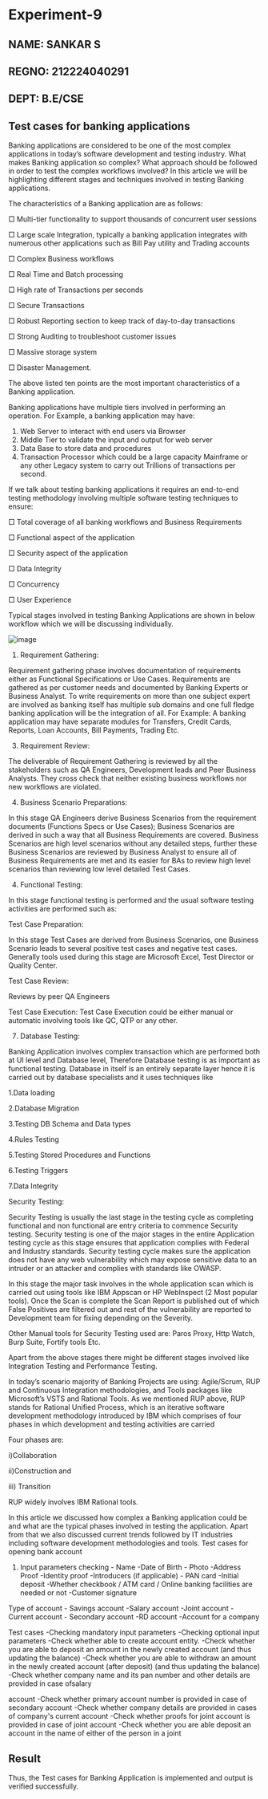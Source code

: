 # Experiment-9
## NAME: SANKAR S
## REGNO: 212224040291
## DEPT: B.E/CSE
## Test cases for banking applications 
Banking applications are considered to be one of the most complex applications in today’s 
software development and testing industry. What makes Banking application so complex? 
What approach should be followed in order to test the complex workflows involved? In this 
article we will be highlighting different stages and techniques involved in testing Banking 
applications.

The characteristics of a Banking application are as follows: 

□ Multi-tier functionality to support thousands of concurrent user sessions

□ Large scale Integration, typically a banking application integrates with 
numerous other applications such as Bill Pay utility and Trading accounts 

□ Complex Business workflows 

□ Real Time and Batch processing 

□ High rate of Transactions per seconds 

□ Secure Transactions 

□ Robust Reporting section to keep track of day-to-day transactions 

□ Strong Auditing to troubleshoot customer issues 

□ Massive storage system 

□ Disaster Management. 

The above listed ten points are the most important characteristics of a Banking 
application. 
 
Banking applications have multiple tiers involved in performing an operation. For Example, a 
banking application may have: 
1. Web Server to interact with end users via Browser 
2. Middle Tier to validate the input and output for web server 
3. Data Base to store data and procedures 
4. Transaction Processor which could be a large capacity Mainframe or any other 
Legacy system to carry out Trillions of transactions per second.

If we talk about testing banking applications it requires an end-to-end testing methodology 
involving multiple software testing techniques to ensure: 

□ Total coverage of all banking workflows and Business Requirements 

□ Functional aspect of the application 

□ Security aspect of the application 

□ Data Integrity 

□ Concurrency 

□ User Experience

Typical stages involved in testing Banking Applications are shown in below workflow 
which we will be discussing individually.

![image](https://github.com/user-attachments/assets/c5702d25-2769-4e29-8931-4e40c2b57d89)

1) Requirement Gathering:

Requirement gathering phase involves documentation of requirements either as Functional 
Specifications or Use Cases. Requirements are gathered as per customer needs and documented 
by Banking Experts or Business Analyst. To write requirements on more than one subject 
expert are involved as banking itself has multiple sub domains and one full fledge banking 
application will be the integration of all. For Example: A banking application may have 
separate modules for Transfers, Credit Cards, Reports, Loan Accounts, Bill Payments, Trading 
Etc. 

3) Requirement Review: 

The deliverable of Requirement Gathering is reviewed by all the stakeholders such as QA 
Engineers, Development leads and Peer Business Analysts. They cross check that neither 
existing business workflows nor new workflows are violated.

4) Business Scenario Preparations: 

In this stage QA Engineers derive Business Scenarios from the requirement documents 
(Functions Specs or Use Cases); Business Scenarios are derived in such a way that all 
Business Requirements are covered. Business Scenarios are high level scenarios without any 
detailed steps, further these Business Scenarios are reviewed by Business Analyst to ensure 
all of Business Requirements are met and its easier for BAs to review high level scenarios 
than reviewing low level detailed Test Cases. 

4) Functional Testing:

In this stage functional testing is performed and the usual software testing activities are 
performed such as:

Test Case Preparation: 

In this stage Test Cases are derived from Business Scenarios, one Business Scenario leads to 
several positive test cases and negative test cases. Generally tools used during this stage are 
Microsoft Excel, Test Director or Quality Center. 

Test Case Review: 

Reviews by peer QA Engineers 

Test Case Execution: 
Test Case Execution could be either manual or automatic involving tools like QC, QTP or 
any other. 

7) Database Testing:

Banking Application involves complex transaction which are performed both at UI level and 
Database level, Therefore Database testing is as important as functional testing. Database in 
itself is an entirely separate layer hence it is carried out by database specialists and it uses 
techniques like

1.Data loading 

2.Database Migration 

3.Testing DB Schema and Data types 

4.Rules Testing 

5.Testing Stored Procedures and Functions 

6.Testing Triggers 

7.Data Integrity 

Security Testing:
 
Security Testing is usually the last stage in the testing cycle as completing functional and non 
functional are entry criteria to commence Security testing. Security testing is one of the major 
stages in the entire Application testing cycle as this stage ensures that application complies 
with Federal and Industry standards. Security testing cycle makes sure the application does not 
have any web vulnerability which may expose sensitive data to an intruder or an attacker and 
complies with standards like OWASP.

In this stage the major task involves in the whole application scan which is carried out using 
tools like IBM Appscan or HP WebInspect (2 Most popular tools). 
Once the Scan is complete the Scan Report is published out of which False Positives are 
filtered out and rest of the vulnerability are reported to Development team for fixing 
depending on the Severity. 

Other Manual tools for Security Testing used are: Paros Proxy, Http Watch, Burp Suite, 
Fortify tools Etc. 

Apart from the above stages there might be different stages involved like Integration Testing 
and Performance Testing. 

In today’s scenario majority of Banking Projects are using: Agile/Scrum, RUP and 
Continuous Integration methodologies, and Tools packages like Microsoft’s VSTS and 
Rational Tools. As we mentioned RUP above, RUP stands for Rational Unified Process, 
which is an iterative software development methodology introduced by IBM which 
comprises of four phases in which development and testing activities are carried 


Four phases are: 

i)Collaboration 

ii)Construction and 

iii) Transition 

RUP widely involves IBM Rational tools. 

In this article we discussed how complex a Banking application could be and what are the 
typical phases involved in testing the application. Apart from that we also discussed current 
trends followed by IT industries including software development methodologies and tools. 
Test cases for opening bank account 

1. Input parameters checking - Name -Date of Birth - Photo -Address Proof -Identity proof -Introducers (if applicable) - PAN card -Initial deposit -Whether checkbook / ATM card / Online banking facilities are needed or not -Customer signature 

Type of account - Savings account -Salary account -Joint account - Current account - Secondary account -RD account -Account for a company 

Test cases -Checking mandatory input parameters -Checking optional input parameters -Check whether able to create account entity. -Check whether you are able to deposit an amount in the newly created account (and thus updating the balance) -Check whether you are able to withdraw an amount in the newly created account (after deposit) (and thus updating the balance) -Check whether company name and its pan number and other details are provided in case ofsalary 

account -Check whether primary account number is provided in case of secondary account -Check whether company details are provided in cases of company's current account -Check whether proofs for joint account is provided in case of joint account -Check whether you are able deposit an account in the name of either of the person in a joint



## Result
Thus, the Test cases for Banking Application is implemented and output is verified successfully.
